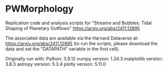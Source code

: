 # PWMorphology
Replication code and analysis scripts for "Streams and Bubbles: Tidal
Shaping of Planetary Outflows" https://arxiv.org/abs/2411.12895

The associated data are available via the Harvard Dataverse at:
https://arxiv.org/abs/2411.12895
(to run the scripts, please download the data and set the "DATAPATH"
variable in the first cell).


Originally run with:
Python: 3.9.12
numpy version: 1.24.3
matplotlib version: 3.8.3
astropy version: 5.3.4
plotly version: 5.11.0
